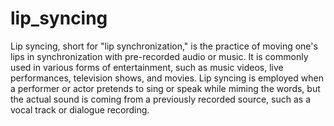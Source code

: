 # lip_syncing

Lip syncing, short for "lip synchronization," is the practice of moving one's lips in synchronization with pre-recorded audio or music. It is commonly used in various forms of entertainment, such as music videos, live performances, television shows, and movies. Lip syncing is employed when a performer or actor pretends to sing or speak while miming the words, but the actual sound is coming from a previously recorded source, such as a vocal track or dialogue recording.
